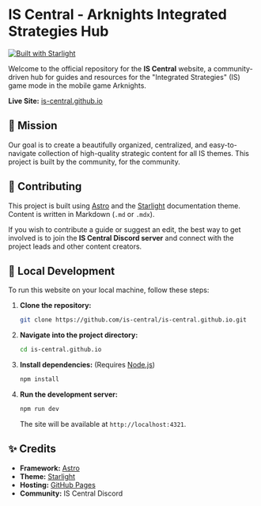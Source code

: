 # IS Central - Arknights Integrated Strategies Hub

[![Built with Starlight](https://astro.badg.es/v2/built-with-starlight/tiny.svg)](https://starlight.astro.build)

Welcome to the official repository for the **IS Central** website, a community-driven hub for guides and resources for the "Integrated Strategies" (IS) game mode in the mobile game Arknights.

**Live Site:** [is-central.github.io](https://is-central.github.io)

## 🚀 Mission

Our goal is to create a beautifully organized, centralized, and easy-to-navigate collection of high-quality strategic content for all IS themes. This project is built by the community, for the community.

## 🤝 Contributing

This project is built using [Astro](https://astro.build/) and the [Starlight](https://starlight.astro.build/) documentation theme. Content is written in Markdown (`.md` or `.mdx`).

If you wish to contribute a guide or suggest an edit, the best way to get involved is to join the **IS Central Discord server** and connect with the project leads and other content creators.

## 🧞 Local Development

To run this website on your local machine, follow these steps:

1.  **Clone the repository:**
    ```bash
    git clone https://github.com/is-central/is-central.github.io.git
    ```

2.  **Navigate into the project directory:**
    ```bash
    cd is-central.github.io
    ```

3.  **Install dependencies:**
    (Requires [Node.js](https://nodejs.org/en))
    ```bash
    npm install
    ```

4.  **Run the development server:**
    ```bash
    npm run dev
    ```
    The site will be available at `http://localhost:4321`.

## ✨ Credits

* **Framework:** [Astro](https://astro.build/)
* **Theme:** [Starlight](https://starlight.astro.build/)
* **Hosting:** [GitHub Pages](https://pages.github.com/)
* **Community:** IS Central Discord
